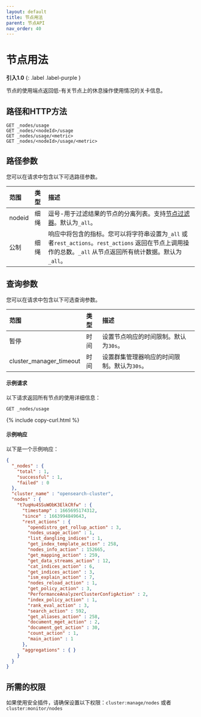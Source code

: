 ```yaml
---
layout: default
title: 节点用法
parent: 节点API
nav_order: 40
---
```


# 节点用法
**引入1.0**
{: .label .label-purple }

节点的使用端点返回低-有关节点上的休息操作使用情况的关卡信息。

## 路径和HTTP方法

```
GET _nodes/usage
GET _nodes/<nodeId>/usage
GET _nodes/usage/<metric>
GET _nodes/<nodeId>/usage/<metric>
```

## 路径参数

您可以在请求中包含以下可选路径参数。

范围| 类型| 描述
:--- | :--- | :---
nodeid| 细绳| 逗号-用于过滤结果的节点的分离列表。支持[节点过滤器]({{site.url}}{{site.baseurl}}/api-reference/nodes-apis/index/#node-filters)。默认为`_all`。
公制| 细绳| 响应中将包含的指标。您可以将字符串设置为`_all` 或者`rest_actions`。`rest_actions` 返回在节点上调用操作的总数。`_all` 从节点返回所有统计数据。默认为`_all`。

## 查询参数

您可以在请求中包含以下可选查询参数。

范围| 类型| 描述
:--- | :---| :---
暂停| 时间| 设置节点响应的时间限制。默认为`30s`。
cluster_manager_timeout| 时间| 设置群集管理器响应的时间限制。默认为`30s`。

#### 示例请求

以下请求返回所有节点的使用详细信息：

```
GET _nodes/usage
```
{% include copy-curl.html %}

#### 示例响应

以下是一个示例响应：

```json
{
  "_nodes" : {
    "total" : 1,
    "successful" : 1,
    "failed" : 0
  },
  "cluster_name" : "opensearch-cluster",
  "nodes" : {
    "t7uqHu4SSuWObK3ElkCRfw" : {
      "timestamp" : 1665695174312,
      "since" : 1663994849643,
      "rest_actions" : {
        "opendistro_get_rollup_action" : 3,
        "nodes_usage_action" : 1,
        "list_dangling_indices" : 1,
        "get_index_template_action" : 258,
        "nodes_info_action" : 152665,
        "get_mapping_action" : 259,
        "get_data_streams_action" : 12,
        "cat_indices_action" : 6,
        "get_indices_action" : 3,
        "ism_explain_action" : 7,
        "nodes_reload_action" : 1,
        "get_policy_action" : 3,
        "PerformanceAnalyzerClusterConfigAction" : 2,
        "index_policy_action" : 1,
        "rank_eval_action" : 3,
        "search_action" : 592,
        "get_aliases_action" : 258,
        "document_mget_action" : 2,
        "document_get_action" : 30,
        "count_action" : 1,
        "main_action" : 1
      },
      "aggregations" : { }
    }
  }
}
```

## 所需的权限

如果使用安全插件，请确保设置以下权限：`cluster:manage/nodes` 或者`cluster:monitor/nodes`

